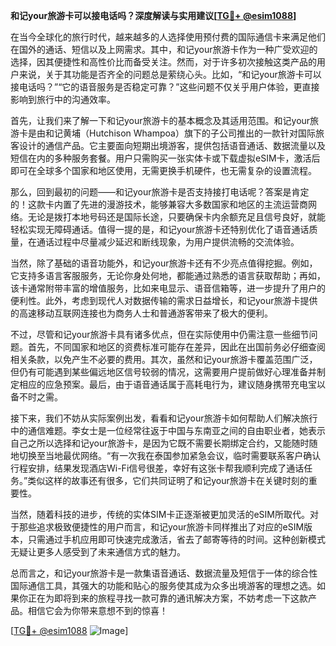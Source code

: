 **和记your旅游卡可以接电话吗？深度解读与实用建议[[TG💪+ @esim1088](https://t.me/s/esim1088)]**

在当今全球化的旅行时代，越来越多的人选择使用预付费的国际通信卡来满足他们在国外的通话、短信以及上网需求。其中，和记your旅游卡作为一种广受欢迎的选择，因其便捷性和高性价比而备受关注。然而，对于许多初次接触这类产品的用户来说，关于其功能是否齐全的问题总是萦绕心头。比如，“和记your旅游卡可以接电话吗？”“它的语音服务是否稳定可靠？”这些问题不仅关乎用户体验，更直接影响到旅行中的沟通效率。

首先，让我们来了解一下和记your旅游卡的基本概念及其适用范围。和记your旅游卡是由和记黄埔（Hutchison Whampoa）旗下的子公司推出的一款针对国际旅客设计的通信产品。它主要面向短期出境游客，提供包括语音通话、数据流量以及短信在内的多种服务套餐。用户只需购买一张实体卡或下载虚拟eSIM卡，激活后即可在全球多个国家和地区使用，无需更换手机硬件，也无需复杂的设置流程。

那么，回到最初的问题——和记your旅游卡是否支持接打电话呢？答案是肯定的！这款卡内置了先进的漫游技术，能够兼容大多数国家和地区的主流运营商网络。无论是拨打本地号码还是国际长途，只要确保卡内余额充足且信号良好，就能轻松实现无障碍通话。值得一提的是，和记your旅游卡还特别优化了语音通话质量，在通话过程中尽量减少延迟和断线现象，为用户提供流畅的交流体验。

当然，除了基础的语音功能外，和记your旅游卡还有不少亮点值得挖掘。例如，它支持多语言客服服务，无论你身处何地，都能通过熟悉的语言获取帮助；再如，该卡通常附带丰富的增值服务，比如来电显示、语音信箱等，进一步提升了用户的便利性。此外，考虑到现代人对数据传输的需求日益增长，和记your旅游卡提供的高速移动互联网连接也为商务人士和普通游客带来了极大的便利。

不过，尽管和记your旅游卡具有诸多优点，但在实际使用中仍需注意一些细节问题。首先，不同国家和地区的资费标准可能存在差异，因此在出国前务必仔细查阅相关条款，以免产生不必要的费用。其次，虽然和记your旅游卡覆盖范围广泛，但仍有可能遇到某些偏远地区信号较弱的情况，这需要用户提前做好心理准备并制定相应的应急预案。最后，由于语音通话属于高耗电行为，建议随身携带充电宝以备不时之需。

接下来，我们不妨从实际案例出发，看看和记your旅游卡如何帮助人们解决旅行中的通信难题。李女士是一位经常往返于中国与东南亚之间的自由职业者，她表示自己之所以选择和记your旅游卡，是因为它既不需要长期绑定合约，又能随时随地切换至当地最优网络。“有一次我在泰国参加紧急会议，临时需要联系客户确认行程安排，结果发现酒店Wi-Fi信号很差，幸好有这张卡帮我顺利完成了通话任务。”类似这样的故事还有很多，它们共同证明了和记your旅游卡在关键时刻的重要性。

当然，随着科技的进步，传统的实体SIM卡正逐渐被更加灵活的eSIM所取代。对于那些追求极致便捷性的用户而言，和记your旅游卡同样推出了对应的eSIM版本，只需通过手机应用即可快速完成激活，省去了邮寄等待的时间。这种创新模式无疑让更多人感受到了未来通信方式的魅力。

总而言之，和记your旅游卡是一款集语音通话、数据流量及短信于一体的综合性国际通信工具，其强大的功能和贴心的服务使其成为众多出境游客的理想之选。如果你正在为即将到来的旅程寻找一款可靠的通讯解决方案，不妨考虑一下这款产品。相信它会为你带来意想不到的惊喜！

[[TG💪+ @esim1088](https://t.me/s/esim1088) ![Image](https://i.postimg.cc/4NQfJmqS/Snipaste-2025-05-13-00-14-12.png)]